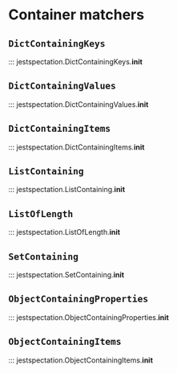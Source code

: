 # Container matchers

## `DictContainingKeys`

::: jestspectation.DictContainingKeys.__init__

## `DictContainingValues`

::: jestspectation.DictContainingValues.__init__

## `DictContainingItems`

::: jestspectation.DictContainingItems.__init__

## `ListContaining`

::: jestspectation.ListContaining.__init__

## `ListOfLength`

::: jestspectation.ListOfLength.__init__

## `SetContaining`

::: jestspectation.SetContaining.__init__

## `ObjectContainingProperties`

::: jestspectation.ObjectContainingProperties.__init__

## `ObjectContainingItems`

::: jestspectation.ObjectContainingItems.__init__
